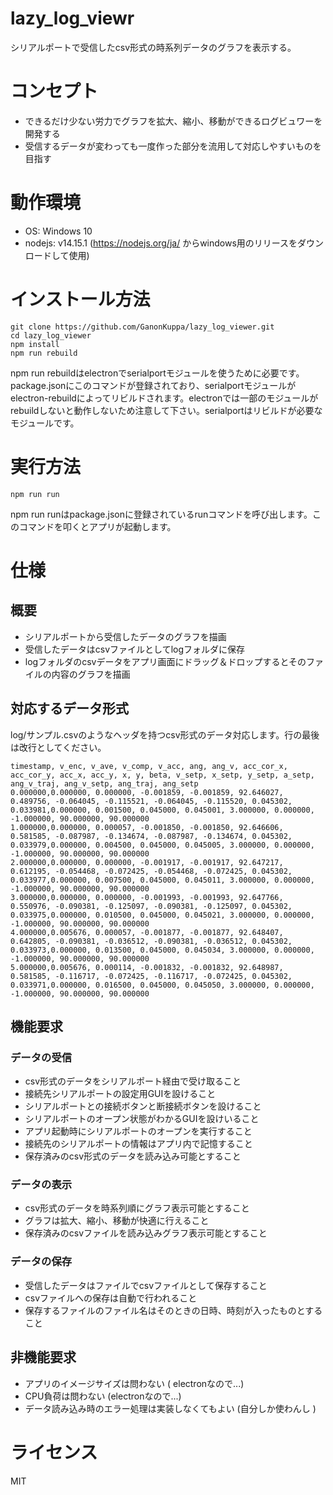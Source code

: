 
# lazy_log_viewr
シリアルポートで受信したcsv形式の時系列データのグラフを表示する。


# コンセプト
- できるだけ少ない労力でグラフを拡大、縮小、移動ができるログビュワーを開発する
- 受信するデータが変わっても一度作った部分を流用して対応しやすいものを目指す


# 動作環境
- OS: Windows 10
- nodejs: v14.15.1 (https://nodejs.org/ja/ からwindows用のリリースをダウンロードして使用)


# インストール方法

```
git clone https://github.com/GanonKuppa/lazy_log_viewer.git
cd lazy_log_viewer
npm install
npm run rebuild

```

npm run rebuildはelectronでserialportモジュールを使うために必要です。package.jsonにこのコマンドが登録されており、serialportモジュールがelectron-rebuildによってリビルドされます。electronでは一部のモジュールがrebuildしないと動作しないため注意して下さい。serialportはリビルドが必要なモジュールです。

# 実行方法
```
npm run run
```

npm run runはpackage.jsonに登録されているrunコマンドを呼び出します。このコマンドを叩くとアプリが起動します。

# 仕様

## 概要
- シリアルポートから受信したデータのグラフを描画
- 受信したデータはcsvファイルとしてlogフォルダに保存
- logフォルダのcsvデータをアプリ画面にドラッグ＆ドロップするとそのファイルの内容のグラフを描画

## 対応するデータ形式
log/サンプル.csvのようなヘッダを持つcsv形式のデータ対応します。行の最後は改行としてください。

```
timestamp, v_enc, v_ave, v_comp, v_acc, ang, ang_v, acc_cor_x, acc_cor_y, acc_x, acc_y, x, y, beta, v_setp, x_setp, y_setp, a_setp, ang_v_traj, ang_v_setp, ang_traj, ang_setp
0.000000,0.000000, 0.000000, -0.001859, -0.001859, 92.646027, 0.489756, -0.064045, -0.115521, -0.064045, -0.115520, 0.045302, 0.033981,0.000000, 0.001500, 0.045000, 0.045001, 3.000000, 0.000000, -1.000000, 90.000000, 90.000000
1.000000,0.000000, 0.000057, -0.001850, -0.001850, 92.646606, 0.581585, -0.087987, -0.134674, -0.087987, -0.134674, 0.045302, 0.033979,0.000000, 0.004500, 0.045000, 0.045005, 3.000000, 0.000000, -1.000000, 90.000000, 90.000000
2.000000,0.000000, 0.000000, -0.001917, -0.001917, 92.647217, 0.612195, -0.054468, -0.072425, -0.054468, -0.072425, 0.045302, 0.033977,0.000000, 0.007500, 0.045000, 0.045011, 3.000000, 0.000000, -1.000000, 90.000000, 90.000000
3.000000,0.000000, 0.000000, -0.001993, -0.001993, 92.647766, 0.550976, -0.090381, -0.125097, -0.090381, -0.125097, 0.045302, 0.033975,0.000000, 0.010500, 0.045000, 0.045021, 3.000000, 0.000000, -1.000000, 90.000000, 90.000000
4.000000,0.005676, 0.000057, -0.001877, -0.001877, 92.648407, 0.642805, -0.090381, -0.036512, -0.090381, -0.036512, 0.045302, 0.033973,0.000000, 0.013500, 0.045000, 0.045034, 3.000000, 0.000000, -1.000000, 90.000000, 90.000000
5.000000,0.005676, 0.000114, -0.001832, -0.001832, 92.648987, 0.581585, -0.116717, -0.072425, -0.116717, -0.072425, 0.045302, 0.033971,0.000000, 0.016500, 0.045000, 0.045050, 3.000000, 0.000000, -1.000000, 90.000000, 90.000000

```

## 機能要求
### データの受信
- csv形式のデータをシリアルポート経由で受け取ること
- 接続先シリアルポートの設定用GUIを設けること
- シリアルポートとの接続ボタンと断接続ボタンを設けること
- シリアルポートのオープン状態がわかるGUIを設けいること
- アプリ起動時にシリアルポートのオープンを実行すること
- 接続先のシリアルポートの情報はアプリ内で記憶すること
- 保存済みのcsv形式のデータを読み込み可能とすること
### データの表示
- csv形式のデータを時系列順にグラフ表示可能とすること
- グラフは拡大、縮小、移動が快適に行えること
- 保存済みのcsvファイルを読み込みグラフ表示可能とすること
### データの保存
- 受信したデータはファイルでcsvファイルとして保存すること
- csvファイルへの保存は自動で行われること
- 保存するファイルのファイル名はそのときの日時、時刻が入ったものとすること

## 非機能要求
- アプリのイメージサイズは問わない ( electronなので...)
- CPU負荷は問わない (electronなので...)
- データ読み込み時のエラー処理は実装しなくてもよい (自分しか使わんし )


# ライセンス
MIT